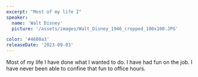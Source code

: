 ```yaml
---
excerpt: "Most of my life I"
speaker:
  name: 'Walt Disney'
  picture: '/assets/images/Walt_Disney_1946_cropped_100x100.JPG'

color: '#4600a3'
releaseDate: '2023-09-03'
---
```

Most of my life I have done what I wanted to do. I have had fun on the job. I have never been able to confine that fun to office hours.
